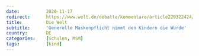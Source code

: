 ```yaml
---
date:          2020-11-17
redirect:      https://www.welt.de/debatte/kommentare/article220322424/Generelle-Maskenpflicht-nimmt-den-Kindern-die-Wuerde.html
title:         Die Welt
subtitle:      'Generelle Maskenpflicht nimmt den Kindern die Würde'
country:       DE
categories:    [Schulen, MSM]
tags:          [kind]
---
```

